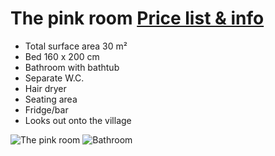 # The pink room [Price list & info](/en/pricelist/)

* Total surface area 30 m²
* Bed 160 x 200 cm
* Bathroom with bathtub
* Separate W.C.
* Hair dryer
* Seating area
* Fridge/bar 
* Looks out onto the village

![The pink room](/images/chambre-rose.jpg)
![Bathroom](/images/chambre-rose-detail.jpg)